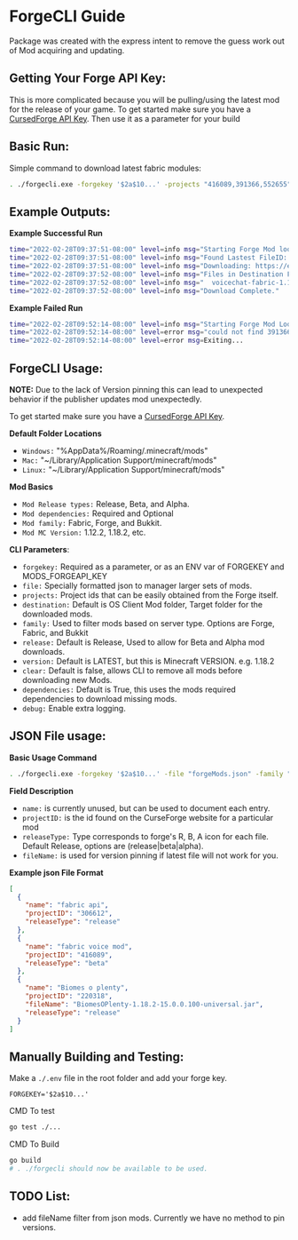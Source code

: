 # ForgeCLI Guide

Package was created with the express intent to remove the guess work out of Mod acquiring and updating.

## Getting Your Forge API Key:

This is more complicated because you will be pulling/using the latest mod for the release of your game. To get started make sure you have a [CursedForge API Key](https://docs.curseforge.com/#getting-started). Then use it as a parameter for your build

## Basic Run:

Simple command to download latest fabric modules:

```bash
. ./forgecli.exe -forgekey '$2a$10...' -projects "416089,391366,552655" -family "fabric" -debug
```

## Example Outputs:

**Example Successful Run**

```bash
time="2022-02-28T09:37:51-08:00" level=info msg="Starting Forge Mod lookup"
time="2022-02-28T09:37:51-08:00" level=info msg="Found Lastest FileID: 3667363 for Mod: 416089"
time="2022-02-28T09:37:51-08:00" level=info msg="Downloading: https://edge.forgecdn.net/files/3667/363/voicechat-fabric-1.18.2-2.2.24.jar"
time="2022-02-28T09:37:52-08:00" level=info msg="Files in Destination Folder:"
time="2022-02-28T09:37:52-08:00" level=info msg="  voicechat-fabric-1.18.2-2.2.24.jar  "
time="2022-02-28T09:37:52-08:00" level=info msg="Download Complete."
```

**Example Failed Run**

```bash
time="2022-02-28T09:52:14-08:00" level=info msg="Starting Forge Mod Lookup"
time="2022-02-28T09:52:14-08:00" level=error msg="could not find 391366 for minecraft version: 1.18.2 or family: fabric"
time="2022-02-28T09:52:14-08:00" level=error msg=Exiting...
```

## ForgeCLI Usage:

**NOTE:** Due to the lack of Version pinning this can lead to unexpected behavior if the publisher updates mod unexpectedly.

To get started make sure you have a [CursedForge API Key](https://docs.curseforge.com/#getting-started).

**Default Folder Locations**

- `Windows:` "%AppData%/Roaming/.minecraft/mods"
- `Mac:` "~/Library/Application Support/minecraft/mods"
- `Linux:` "~/Library/Application Support/minecraft/mods"

**Mod Basics**

- `Mod Release types:` Release, Beta, and Alpha.
- `Mod dependencies:` Required and Optional
- `Mod family:` Fabric, Forge, and Bukkit.
- `Mod MC Version:` 1.12.2, 1.18.2, etc.

**CLI Parameters**:

- `forgekey:` Required as a parameter, or as an ENV var of FORGEKEY and MODS_FORGEAPI_KEY
- `file:` Specially formatted json to manager larger sets of mods.
- `projects:` Project ids that can be easily obtained from the Forge itself.
- `destination:` Default is OS Client Mod folder, Target folder for the downloaded mods.
- `family:` Used to filter mods based on server type. Options are Forge, Fabric, and Bukkit
- `release:` Default is Release, Used to allow for Beta and Alpha mod downloads.
- `version:` Default is LATEST, but this is Minecraft VERSION. e.g. 1.18.2
- `clear:` Default is false, allows CLI to remove all mods before downloading new Mods.
- `dependencies:` Default is True, this uses the mods required dependencies to download missing mods.
- `debug:` Enable extra logging.

## JSON File usage:

**Basic Usage Command**

```bash
. ./forgecli.exe -forgekey '$2a$10...' -file "forgeMods.json" -family "fabric" -debug
```

**Field Description**

- `name:` is currently unused, but can be used to document each entry.
- `projectID:` is the id found on the CurseForge website for a particular mod
- `releaseType:` Type corresponds to forge's R, B, A icon for each file. Default Release, options are (release|beta|alpha).
- `fileName:` is used for version pinning if latest file will not work for you.

**Example json File Format**

```json
[
  {
    "name": "fabric api",
    "projectID": "306612",
    "releaseType": "release"
  },
  {
    "name": "fabric voice mod",
    "projectID": "416089",
    "releaseType": "beta"
  },
  {
    "name": "Biomes o plenty",
    "projectID": "220318",
    "fileName": "BiomesOPlenty-1.18.2-15.0.0.100-universal.jar",
    "releaseType": "release"
  }
]
```

## Manually Building and Testing:

Make a `./.env` file in the root folder and add your forge key.

```text
FORGEKEY='$2a$10...'
```

CMD To test

```bash
go test ./...
```

CMD To Build

```bash
go build
# . ./forgecli should now be available to be used.
```

## TODO List:

- add fileName filter from json mods. Currently we have no method to pin versions.
